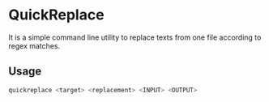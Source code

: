 # QuickReplace

It is a simple command line utility to replace texts from one file according to regex matches.

## Usage

```bash
quickreplace <target> <replacement> <INPUT> <OUTPUT>
```
